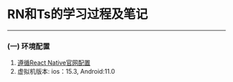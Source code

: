 # RN和Ts的学习过程及笔记
---
### (一) 环境配置 
1. [遵循React Native官网配置](https://www.react-native.cn/docs/environment-setup)
2. 虚拟机版本: ios：15.3, Android:11.0
